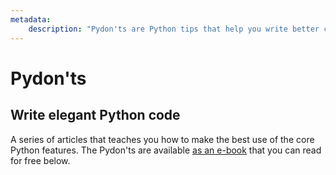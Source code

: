 ```yaml
---
metadata:
    description: "Pydon'ts are Python tips that help you write better code."
---
```

# Pydon'ts

## Write elegant Python code

A series of articles that teaches you how to make the best use of the core Python features.
The Pydon'ts are available [as an e-book][book] that you can read for free below.

[book]: https://gum.co/pydonts
